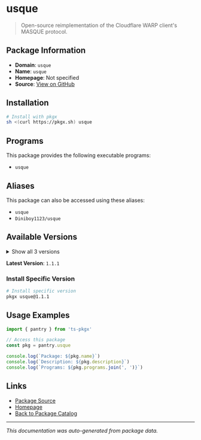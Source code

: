 # usque

> Open-source reimplementation of the Cloudflare WARP client's MASQUE protocol.

## Package Information

- **Domain**: `usque`
- **Name**: `usque`
- **Homepage**: Not specified
- **Source**: [View on GitHub](https://github.com/pkgxdev/pantry/tree/main/projects/github.com/Diniboy1123/usque/package.yml)

## Installation

```bash
# Install with pkgx
sh <(curl https://pkgx.sh) usque
```

## Programs

This package provides the following executable programs:

- `usque`

## Aliases

This package can also be accessed using these aliases:

- `usque`
- `Diniboy1123/usque`

## Available Versions

<details>
<summary>Show all 3 versions</summary>

- `1.1.1`, `1.1.0`, `1.0.4`

</details>

**Latest Version**: `1.1.1`

### Install Specific Version

```bash
# Install specific version
pkgx usque@1.1.1
```

## Usage Examples

```typescript
import { pantry } from 'ts-pkgx'

// Access this package
const pkg = pantry.usque

console.log(`Package: ${pkg.name}`)
console.log(`Description: ${pkg.description}`)
console.log(`Programs: ${pkg.programs.join(', ')}`)
```

## Links

- [Package Source](https://github.com/pkgxdev/pantry/tree/main/projects/github.com/Diniboy1123/usque/package.yml)
- [Homepage](#)
- [Back to Package Catalog](../package-catalog.md)

---

*This documentation was auto-generated from package data.*
